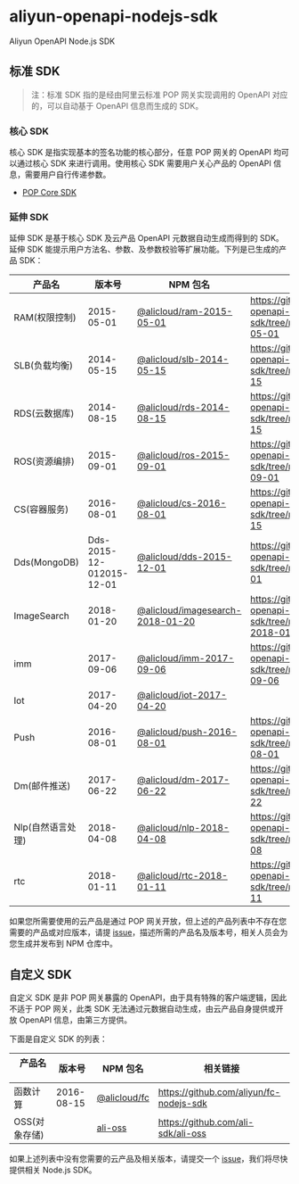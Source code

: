 # aliyun-openapi-nodejs-sdk

Aliyun OpenAPI Node.js SDK

## 标准 SDK

> 注：标准 SDK 指的是经由阿里云标准 POP 网关实现调用的 OpenAPI 对应的，可以自动基于 OpenAPI 信息而生成的 SDK。

### 核心 SDK

核心 SDK 是指实现基本的签名功能的核心部分，任意 POP 网关的 OpenAPI 均可以通过核心 SDK 来进行调用。使用核心 SDK 需要用户关心产品的 OpenAPI 信息，需要用户自行传递参数。

- [POP Core SDK](https://www.npmjs.com/package/@alicloud/pop-core)

### 延伸 SDK

延伸 SDK 是基于核心 SDK 及云产品 OpenAPI 元数据自动生成而得到的 SDK。延伸 SDK 能提示用户方法名、参数、及参数校验等扩展功能。下列是已生成的产品 SDK：

|    产品名    |  版本号 |  NPM 包名 | 相关链接  |
| ----------- | ------ | -------- | -------- |
| RAM(权限控制) | 2015-05-01 | [@alicloud/ram-2015-05-01](https://www.npmjs.com/package/@alicloud/ram-2015-05-01) | https://github.com/aliyun/aliyun-openapi-nodejs-sdk/tree/master/Ram-2015-05-01 |
| SLB(负载均衡) | 2014-05-15 | [@alicloud/slb-2014-05-15](https://www.npmjs.com/package/@alicloud/slb-2014-05-15) | https://github.com/aliyun/aliyun-openapi-nodejs-sdk/tree/master/Slb-2014-05-15 |
| RDS(云数据库) | 2014-08-15 | [@alicloud/rds-2014-08-15](https://www.npmjs.com/package/@alicloud/rds-2014-08-15) | https://github.com/aliyun/aliyun-openapi-nodejs-sdk/tree/master/Rds-2014-08-15 |
| ROS(资源编排) | 2015-09-01 | [@alicloud/ros-2015-09-01](https://www.npmjs.com/package/@alicloud/ros-2015-09-01) | https://github.com/aliyun/aliyun-openapi-nodejs-sdk/tree/master/ROS-2015-09-01 |
| CS(容器服务) | 2016-08-01 | [@alicloud/cs-2016-08-01](https://www.npmjs.com/package/@alicloud/cs-2015-12-15) | https://github.com/aliyun/aliyun-openapi-nodejs-sdk/tree/master/CS-2015-12-15 |
| Dds(MongoDB) | Dds-2015-12-012015-12-01 | [@alicloud/dds-2015-12-01](https://www.npmjs.com/package/@alicloud/dds-2015-12-01) | https://github.com/aliyun/aliyun-openapi-nodejs-sdk/tree/master/Dds-2015-12-01 |
| ImageSearch | 2018-01-20 | [@alicloud/imagesearch-2018-01-20](https://www.npmjs.com/package/@alicloud/imagesearch-2018-01-20) | https://github.com/aliyun/aliyun-openapi-nodejs-sdk/tree/master/ImageSearch-2018-01-20|
| imm |  2017-09-06 | [@alicloud/imm-2017-09-06](https://www.npmjs.com/package/@alicloud/imm-2017-09-06) | https://github.com/aliyun/aliyun-openapi-nodejs-sdk/tree/master/imm-2017-09-06 |
| Iot |  2017-04-20 | [@alicloud/iot-2017-04-20](https://www.npmjs.com/package/@alicloud/iot-2017-04-20) |  |
| Push |  2016-08-01 | [@alicloud/push-2016-08-01](https://www.npmjs.com/package/@alicloud/push-2016-08-01) | https://github.com/aliyun/aliyun-openapi-nodejs-sdk/tree/master/Push-2016-08-01 |
| Dm(邮件推送) | 2017-06-22 | [@alicloud/dm-2017-06-22](https://www.npmjs.com/package/@alicloud/dm-2017-06-22) | https://github.com/aliyun/aliyun-openapi-nodejs-sdk/tree/master/Dm-2017-06-22 |
| Nlp(自然语言处理) | 2018-04-08 | [@alicloud/nlp-2018-04-08](https://www.npmjs.com/package/@alicloud/nlp-2018-04-08) | https://github.com/aliyun/aliyun-openapi-nodejs-sdk/tree/master/Nlp-2018-04-08 |
| rtc | 2018-01-11 | [@alicloud/rtc-2018-01-11](https://www.npmjs.com/package/@alicloud/rtc-2018-01-11) | https://github.com/aliyun/aliyun-openapi-nodejs-sdk/tree/master/rtc-2018-01-11 |

如果您所需要使用的云产品是通过 POP 网关开放，但上述的产品列表中不存在您需要的产品或对应版本，请提 [issue](https://github.com/aliyun/aliyun-openapi-nodejs-sdk/issues/new)，描述所需的产品名及版本号，相关人员会为您生成并发布到 NPM 仓库中。

## 自定义 SDK

自定义 SDK 是非 POP 网关暴露的 OpenAPI，由于具有特殊的客户端逻辑，因此不适于 POP 网关，此类 SDK 无法通过元数据自动生成，由云产品自身提供或开放 OpenAPI 信息，由第三方提供。

下面是自定义 SDK 的列表：

|    产品名    | 版本号 | NPM 包名 | 相关链接 |
| ----------- | ------ | -------- | -------- |
| 函数计算 | 2016-08-15 | [@alicloud/fc](https://www.npmjs.com/package/@alicloud/fc) | https://github.com/aliyun/fc-nodejs-sdk |
| OSS(对象存储) |  | [ali-oss](https://www.npmjs.com/package/ali-oss) | https://github.com/ali-sdk/ali-oss |

如果上述列表中没有您需要的云产品及相关版本，请提交一个 [issue](https://github.com/aliyun/aliyun-openapi-nodejs-sdk/issues/new)，我们将尽快提供相关 Node.js SDK。
